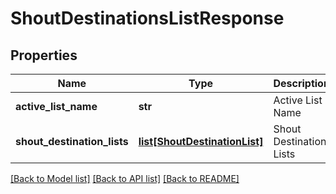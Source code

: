 # ShoutDestinationsListResponse

## Properties
Name | Type | Description | Notes
------------ | ------------- | ------------- | -------------
**active_list_name** | **str** | Active List Name | [optional] 
**shout_destination_lists** | [**list[ShoutDestinationList]**](ShoutDestinationList.md) | Shout Destination Lists | [optional] 

[[Back to Model list]](../README.md#documentation-for-models) [[Back to API list]](../README.md#documentation-for-api-endpoints) [[Back to README]](../README.md)

